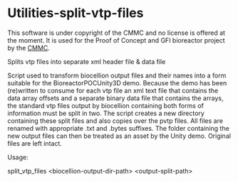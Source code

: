 # Utilities-split-vtp-files

This software is under copyright of the CMMC and no license is offered at the moment. It is used for the Proof of Concept and GFI bioreactor project by the [CMMC](thecmmc.org).

Splits vtp files into separate xml header file &amp; data file

Script used to transform biocellion output files and their names into a form suitable for the BioreactorPOCUnity3D demo. Because the demo has been (re)written to consume for each vtp file an xml text file that contains the data array offsets and a separate binary data file that contains the arrays, the standard vtp files output by biocellion containing both forms of information must be split in two. The script creates a new directory containing these split files and also copies over the pvtp files. All files are renamed with appropriate .txt and .bytes suffixes. The folder containing the new output files can then be treated as an asset by the Unity demo. Original files are left intact.

Usage:

split_vtp_files \<biocellion-output-dir-path\> \<output-split-path\>
